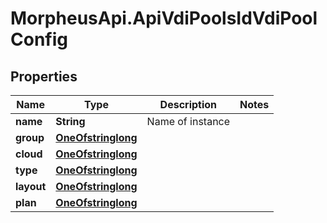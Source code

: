 # MorpheusApi.ApiVdiPoolsIdVdiPoolConfig

## Properties

Name | Type | Description | Notes
------------ | ------------- | ------------- | -------------
**name** | **String** | Name of instance | 
**group** | [**OneOfstringlong**](OneOfstringlong.md) |  | 
**cloud** | [**OneOfstringlong**](OneOfstringlong.md) |  | 
**type** | [**OneOfstringlong**](OneOfstringlong.md) |  | 
**layout** | [**OneOfstringlong**](OneOfstringlong.md) |  | 
**plan** | [**OneOfstringlong**](OneOfstringlong.md) |  | 



